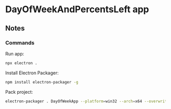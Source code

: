 # DayOfWeekAndPercentsLeft app

## Notes

### Commands

Run app:

```bash
npx electron .
```

Install Electron Packager:

```bash
npm install electron-packager -g
```

Pack project:

```bash
electron-packager . DayOfWeekApp --platform=win32 --arch=x64 --overwrite
```